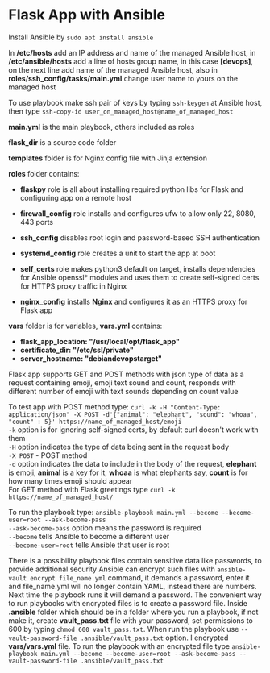 # Flask App with Ansible

Install Ansible by `sudo apt install ansible`

In **/etc/hosts** add an IP address and name of the managed Ansible host, in **/etc/ansible/hosts** add a line of hosts group name, in this case **[devops]**, on the next line add name of the managed Ansible host, also in **roles/ssh_config/tasks/main.yml** change user name to yours on the managed host<br />

To use playbook make ssh pair of keys by typing `ssh-keygen` at Ansible host, then type `ssh-copy-id user_on_managed_host@name_of_managed_host`<br />

**main.yml** is the main playbook, others included as roles<br />

**flask_dir** is a source code folder<br />

**templates** folder is for Nginx config file with Jinja extension<br />

**roles** folder contains:<br />

- **flaskpy** role is all about installing required python libs for Flask and configuring app on a remote host<br />

- **firewall_config** role installs and configures ufw to allow only 22, 8080, 443 ports<br />

- **ssh_config** disables root login and password-based SSH authentication<br />

- **systemd_config** role creates a unit to start the app at boot<br />

- **self_certs** role makes python3 default on target, installs dependencies for Ansible openssl\* modules and uses them to create self-signed certs for HTTPS proxy traffic in Nginx<br />

- **nginx_config** installs **Nginx** and configures it as an HTTPS proxy for Flask app<br />

**vars** folder is for variables, **vars.yml** contains:<br />
- **flask_app_location: "/usr/local/opt/flask_app"**
- **certificate_dir: "/etc/ssl/private"**
- **server_hostname: "debiandevopstarget"**

Flask app supports GET and POST methods with json type of data as a request containing emoji, emoji text sound and count, responds with different number of emoji with text sounds depending on count value<br />

To test app with POST method type: `curl -k -H "Content-Type: application/json" -X POST -d'{"animal": "elephant", "sound": "whoaa", "count" : 5}' https://name_of_managed_host/emoji`<br />
`-k` option is for ignoring self-signed certs, by default curl doesn't work with them<br />
`-H` option indicates the type of data being sent in the request body<br />
`-X POST` - POST method<br />
`-d` option indicates the data to include in the body of the request, **elephant** is emoji, **animal** is a key for it, **whoaa** is what elephants say, **count** is for how many times emoji should appear<br />
For GET method with Flask greetings type `curl -k https://name_of_managed_host/`<br />

To run the playbook type: `ansible-playbook main.yml --become --become-user=root --ask-become-pass`<br />
`--ask-become-pass` option means the password is required<br />
`--become` tells Ansible to become a different user<br />
`--become-user=root` tells Ansible that user is root<br />

There is a possibility playbook files contain sensitive data like passwords, to provide additional security Ansible can encrypt such files with `ansible-vault encrypt file_name.yml` command, it demands a password, enter it and file_name.yml will no longer contain YAML, instead there are numbers. Next time the playbook runs it will demand a password. The convenient way to run playbooks with encrypted files is to create a password file. Inside **.ansible** folder which should be in a folder where you run a playbook, if not make it, create **vault_pass.txt** file with your password, set permissions to 600 by typing `chmod 600 vault_pass.txt`. When run the playbook use `--vault-password-file .ansible/vault_pass.txt` option. I encrypted **vars/vars.yml** file. To run the playbook with an encrypted file type `ansible-playbook main.yml --become --become-user=root --ask-become-pass --vault-password-file .ansible/vault_pass.txt`<br />
